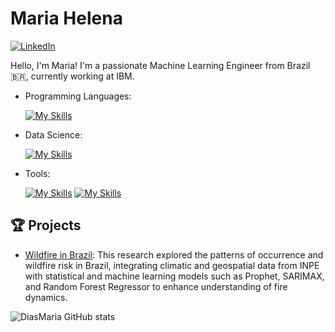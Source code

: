 # Maria Helena

[![LinkedIn](https://img.shields.io/badge/LinkedIn-[MariaHelena]-blue?logo=linkedin)](https://www.linkedin.com/in/mariahelenass)

Hello, I'm Maria! I'm a passionate Machine Learning Engineer from Brazil 🇧🇷, currently working at IBM.

- Programming Languages: 

    [![My Skills](https://skillicons.dev/icons?i=c,python)](https://skillicons.dev)
  
- Data Science: 

    [![My Skills](https://skillicons.dev/icons?i=tensorflow,pytorch,onnx,scikit-learn,ollama,vllm,nvidia,tensorrt)](https://skillicons.dev)
  
- Tools:

    [![My Skills](https://skillicons.dev/icons?i=sql,kubernetes,docker,insomnia,azure,gcp,openshift,rancher,figma)](https://skillicons.dev)
    [![My Skills](https://skillicons.dev/icons?i=git,github,gitlab,jenkins,argocd,sonarqube,visualstudio,vmware)](https://skillicons.dev)



## 🏆 Projects 

- [Wildfire in Brazil](https://github.com/mariahelenass/Wildfire-Brazil): This research explored the patterns of occurrence and wildfire risk in Brazil, integrating climatic and geospatial data from INPE with statistical and machine learning models such as Prophet, SARIMAX, and Random Forest Regressor to enhance understanding of fire dynamics.

![DiasMaria GitHub stats](https://github-readme-stats.vercel.app/api?username=mariahelenass&show_icons=true&theme=merko)
